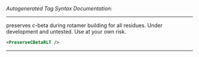 _Autogenerated Tag Syntax Documentation:_

---
preserves c-beta during rotamer building for all residues. Under development and untested. Use at your own risk.

```xml
<PreserveCBetaRLT />
```



---
